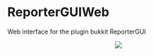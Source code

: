 # ReporterGUIWeb
Web interface for the plugin bukkit ReporterGUI
<center>
  <img src="https://github.com/itpao25/ReporterGUIWeb/blob/master/assets/img/logo-rgui.png?raw=true" />
</center>
